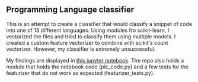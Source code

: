 ## Programming Language classifier
This is an attempt to create a classifier that would classify a snippet of code into one of 13 different languages. Using modules fro scikit-learn, I vectorized the files and tried to classify them using multiple models. I created a custom feature vectorizer to combine with scikit's count vectorizer. However, my classifier is extremely unsuccessful.

My findings are displayed in [this jupyter notebook](https://github.com/katjackson/programming-language-classifier/blob/master/programming_language_classifier.ipynb). The repo also holds a module that holds the notebook code (plc_code.py) and a few tests for the featurizer that do not work as expected (featurizer_tests.py).
